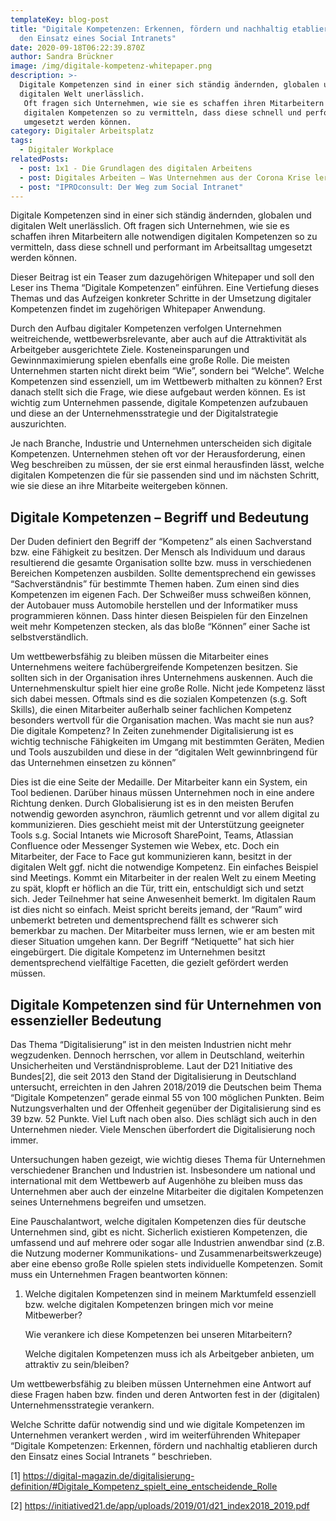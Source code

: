 ```yaml
---
templateKey: blog-post
title: "Digitale Kompetenzen: Erkennen, fördern und nachhaltig etablieren durch
  den Einsatz eines Social Intranets"
date: 2020-09-18T06:22:39.870Z
author: Sandra Brückner
image: /img/digitale-kompetenz-whitepaper.png
description: >-
  Digitale Kompetenzen sind in einer sich ständig ändernden, globalen und
  digitalen Welt unerlässlich.
   Oft fragen sich Unternehmen, wie sie es schaffen ihren Mitarbeitern alle notwendigen
   digitalen Kompetenzen so zu vermitteln, dass diese schnell und performant im Arbeitsalltag
   umgesetzt werden können.
category: Digitaler Arbeitsplatz
tags:
  - Digitaler Workplace
relatedPosts:
  - post: 1x1 - Die Grundlagen des digitalen Arbeitens
  - post: Digitales Arbeiten – Was Unternehmen aus der Corona Krise lernen müssen
  - post: "IPROconsult: Der Weg zum Social Intranet"
---
```

Digitale Kompetenzen sind in einer sich ständig ändernden, globalen und digitalen Welt unerlässlich.  Oft fragen sich Unternehmen, wie sie es schaffen ihren Mitarbeitern alle notwendigen
 digitalen Kompetenzen so zu vermitteln, dass diese schnell und performant im Arbeitsalltag
 umgesetzt werden können.

Dieser Beitrag ist ein Teaser zum dazugehörigen Whitepaper und soll den Leser ins Thema “Digitale Kompetenzen” einführen. Eine Vertiefung dieses Themas und das Aufzeigen konkreter Schritte in der Umsetzung digitaler Kompetenzen findet im zugehörigen Whitepaper Anwendung.

Durch den Aufbau digitaler Kompetenzen verfolgen Unternehmen weitreichende,  wettbewerbsrelevante, aber auch auf die Attraktivität als Arbeitgeber ausgerichtete Ziele. Kosteneinsparungen und Gewinnmaximierung spielen ebenfalls eine große Rolle. Die meisten Unternehmen starten nicht direkt beim “Wie”, sondern bei “Welche”. Welche Kompetenzen sind essenziell, um im Wettbewerb mithalten zu können? Erst danach stellt sich die Frage, wie diese aufgebaut werden können. Es ist wichtig zum Unternehmen passende, digitale Kompetenzen aufzubauen und diese an der Unternehmensstrategie und der Digitalstrategie auszurichten.

Je nach Branche, Industrie und Unternehmen unterscheiden sich digitale Kompetenzen.  Unternehmen stehen oft vor der Herausforderung, einen Weg beschreiben zu müssen, der sie erst einmal herausfinden lässt, welche digitalen Kompetenzen die für sie passenden sind und im nächsten Schritt, wie sie diese an ihre Mitarbeite weitergeben können.

## Digitale Kompetenzen – Begriff und Bedeutung 

Der Duden definiert den Begriff der “Kompetenz” als einen Sachverstand bzw. eine Fähigkeit zu besitzen. Der Mensch als Individuum und daraus resultierend die gesamte Organisation sollte bzw. muss in verschiedenen Bereichen Kompetenzen ausbilden. Sollte dementsprechend ein gewisses “Sachverständnis” für bestimmte Themen haben. Zum einen sind dies Kompetenzen im eigenen Fach. Der Schweißer muss schweißen können, der Autobauer muss Automobile herstellen und der Informatiker muss programmieren können. Dass hinter diesen Beispielen für den Einzelnen weit mehr Kompetenzen stecken, als das bloße “Können” einer Sache ist selbstverständlich.

Um wettbewerbsfähig zu bleiben müssen die Mitarbeiter eines Unternehmens weitere fachübergreifende Kompetenzen besitzen. Sie sollten sich in der Organisation ihres Unternehmens auskennen. Auch die Unternehmenskultur spielt hier eine große Rolle. Nicht jede Kompetenz lässt sich dabei messen. Oftmals sind es die sozialen Kompetenzen (s.g. Soft Skills), die einen Mitarbeiter außerhalb seiner fachlichen Kompetenz besonders wertvoll für die Organisation machen. Was macht sie nun aus? Die digitale Kompetenz? In Zeiten zunehmender Digitalisierung ist es wichtig technische Fähigkeiten im Umgang mit bestimmten Geräten, Medien und Tools auszubilden und diese in der “digitalen Welt gewinnbringend für das Unternehmen einsetzen zu können”

Dies ist die eine Seite der Medaille. Der Mitarbeiter kann ein System, ein Tool bedienen. Darüber hinaus müssen Unternehmen noch in eine andere Richtung denken. Durch Globalisierung ist es in den meisten Berufen notwendig geworden asynchron, räumlich getrennt und vor allem digital zu kommunizieren. Dies geschieht meist mit der Unterstützung geeigneter Tools s.g. Social Intanets wie Microsoft SharePoint, Teams, Atlassian Confluence oder Messenger Systemen wie Webex, etc. Doch ein Mitarbeiter, der Face to Face gut kommunizieren kann, besitzt in der digitalen Welt ggf. nicht die notwendige Kompetenz. Ein einfaches Beispiel sind Meetings. Kommt ein Mitarbeiter in der realen Welt zu einem Meeting zu spät, klopft er höflich an die Tür, tritt ein, entschuldigt sich und setzt sich. Jeder Teilnehmer hat seine Anwesenheit bemerkt. Im digitalen Raum ist dies nicht so einfach. Meist spricht bereits jemand, der “Raum” wird unbemerkt betreten und dementsprechend fällt es schwerer sich bemerkbar zu machen. Der Mitarbeiter muss lernen, wie er am besten mit dieser Situation umgehen kann. Der Begriff “Netiquette” hat sich hier eingebürgert. Die digitale Kompetenz im Unternehmen besitzt dementsprechend vielfältige Facetten, die gezielt gefördert werden müssen.

## Digitale Kompetenzen sind für Unternehmen von essenzieller Bedeutung 

Das Thema “Digitalisierung” ist in den meisten Industrien nicht mehr wegzudenken. Dennoch herrschen, vor allem in Deutschland, weiterhin Unsicherheiten und Verständnisprobleme. Laut der D21 Initiative des Bundes\[2], die seit 2013 den Stand der Digitalisierung in Deutschland untersucht, erreichten in den Jahren 2018/2019 die Deutschen beim Thema “Digitale Kompetenzen” gerade einmal 55 von 100 möglichen Punkten. Beim Nutzungsverhalten und der Offenheit gegenüber der Digitalisierung sind es 39 bzw. 52 Punkte. Viel Luft nach oben also. Dies schlägt sich auch in den Unternehmen nieder. Viele Menschen überfordert die Digitalisierung noch immer.

Untersuchungen haben gezeigt, wie wichtig dieses Thema für Unternehmen verschiedener Branchen und Industrien ist. Insbesondere um national und international mit dem Wettbewerb auf Augenhöhe zu bleiben muss das Unternehmen aber auch der einzelne Mitarbeiter die digitalen Kompetenzen seines Unternehmens begreifen und umsetzen.

Eine Pauschalantwort, welche digitalen Kompetenzen dies für deutsche Unternehmen sind, gibt es nicht. Sicherlich existieren Kompetenzen, die umfassend und auf mehrere oder sogar alle Industrien anwendbar sind (z.B. die Nutzung moderner Kommunikations- und Zusammenarbeitswerkzeuge) aber eine ebenso große Rolle spielen stets individuelle Kompetenzen. Somit muss ein Unternehmen Fragen beantworten können: 

1. Welche digitalen Kompetenzen sind in meinem Marktumfeld essenziell bzw. welche digitalen Kompetenzen bringen mich vor meine Mitbewerber?

   Wie verankere ich diese Kompetenzen bei unseren Mitarbeitern?

   Welche digitalen Kompetenzen muss ich als Arbeitgeber anbieten, um attraktiv zu sein/bleiben?

Um wettbewerbsfähig zu bleiben müssen Unternehmen eine Antwort auf diese Fragen haben bzw. finden und deren Antworten fest in der (digitalen) Unternehmensstrategie verankern. 

Welche Schritte dafür notwendig sind und wie digitale Kompetenzen im Unternehmen verankert werden , wird im weiterführenden Whitepaper “Digitale Kompetenzen: Erkennen, fördern und nachhaltig etablieren durch den Einsatz eines Social Intranets “ beschrieben. 



\[1] https://digital-magazin.de/digitalisierung-definition/#Digitale_Kompetenz_spielt_eine_entscheidende_Rolle

\[2] https://initiatived21.de/app/uploads/2019/01/d21_index2018_2019.pdf